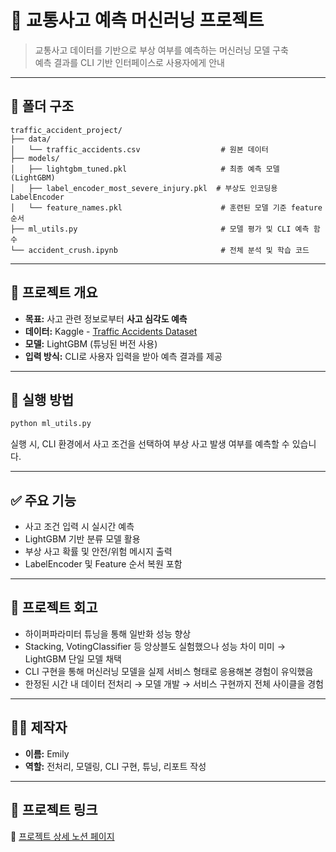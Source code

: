 # 🚦 교통사고 예측 머신러닝 프로젝트

> 교통사고 데이터를 기반으로 부상 여부를 예측하는 머신러닝 모델 구축  
> 예측 결과를 CLI 기반 인터페이스로 사용자에게 안내

---

## 📁 폴더 구조

```
traffic_accident_project/
├── data/
│   └── traffic_accidents.csv                  # 원본 데이터
├── models/
│   ├── lightgbm_tuned.pkl                     # 최종 예측 모델 (LightGBM)
│   ├── label_encoder_most_severe_injury.pkl  # 부상도 인코딩용 LabelEncoder
│   └── feature_names.pkl                      # 훈련된 모델 기준 feature 순서
├── ml_utils.py                                # 모델 평가 및 CLI 예측 함수
└── accident_crush.ipynb                       # 전체 분석 및 학습 코드
```

---

## 🧠 프로젝트 개요

- **목표:** 사고 관련 정보로부터 **사고 심각도 예측**
- **데이터:** Kaggle - [Traffic Accidents Dataset](https://www.kaggle.com/datasets/oktayrdeki/traffic-accidents)
- **모델:** LightGBM (튜닝된 버전 사용)
- **입력 방식:** CLI로 사용자 입력을 받아 예측 결과를 제공

---

## 🔧 실행 방법

```bash
python ml_utils.py
```
실행 시, CLI 환경에서 사고 조건을 선택하여 부상 사고 발생 여부를 예측할 수 있습니다.

---

## ✅ 주요 기능

- 사고 조건 입력 시 실시간 예측
- LightGBM 기반 분류 모델 활용
- 부상 사고 확률 및 안전/위험 메시지 출력
- LabelEncoder 및 Feature 순서 복원 포함

---

## 📌 프로젝트 회고

- 하이퍼파라미터 튜닝을 통해 일반화 성능 향상
- Stacking, VotingClassifier 등 앙상블도 실험했으나 성능 차이 미미 → LightGBM 단일 모델 채택
- CLI 구현을 통해 머신러닝 모델을 실제 서비스 형태로 응용해본 경험이 유익했음
- 한정된 시간 내 데이터 전처리 → 모델 개발 → 서비스 구현까지 전체 사이클을 경험

---

## 👩‍💻 제작자

- **이름:** Emily  
- **역할:** 전처리, 모델링, CLI 구현, 튜닝, 리포트 작성

---

## 🔗 프로젝트 링크
🧾 [프로젝트 상세 노션 페이지](https://yeonghyekim.notion.site/1b9e2859370c80ce97e4cdd5dceeaf74?pvs=4)  